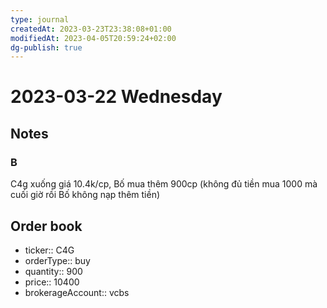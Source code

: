 ```yaml
---
type: journal
createdAt: 2023-03-23T23:38:08+01:00
modifiedAt: 2023-04-05T20:59:24+02:00
dg-publish: true
---
```

# 2023-03-22 Wednesday

## Notes

### B

C4g xuống giá 10.4k/cp, Bố mua thêm 900cp (không đủ tiền mua 1000 mà cuối giờ rồi Bố không nạp thêm tiền)

## Order book

- ticker:: C4G
- orderType:: buy
- quantity:: 900
- price:: 10400
- brokerageAccount:: vcbs
